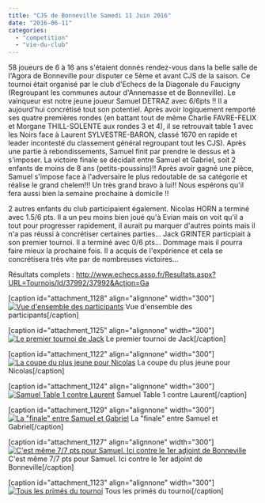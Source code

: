 ```yaml
---
title: "CJS de Bonneville Samedi 11 Juin 2016"
date: "2016-06-11"
categories: 
  - "competition"
  - "vie-du-club"
---
```


58 joueurs de 6 à 16 ans s'étaient donnés rendez-vous dans la belle salle de l'Agora de Bonneville pour disputer ce 5ème et avant CJS de la saison. Ce tournoi était organisé par le club d'Echecs de la Diagonale du Faucigny (Regroupant les communes autour d'Annemasse et de Bonneville). Le vainqueur est notre jeune joueur Samuel DETRAZ avec 6/6pts !! Il a aujourd'hui concrétisé tout son potentiel. Après avoir logiquement remporté ses quatre premières rondes (en battant tout de même Charlie FAVRE-FELIX et Morgane THILL-SOLENTE aux rondes 3 et 4), il se retrouvait table 1 avec les Noirs face à Laurent SYLVESTRE-BARON, classé 1670 en rapide et leader incontesté du classement général regroupant tout les CJS). Après une partie à rebondissements, Samuel finit par prendre le dessus et à s'imposer. La victoire finale se décidait entre Samuel et Gabriel, soit 2 enfants de moins de 8 ans (petits-poussins)!! Après avoir gagné une pièce, Samuel s'impose face à l'adversaire le plus redoutable de sa catégorie et réalise le grand chelem!!! Un très grand bravo à lui!! Nous espérons qu'il fera aussi bien la semaine prochaine à domicile !!

2 autres enfants du club participaient également. Nicolas HORN a terminé avec 1.5/6 pts. Il a un peu moins bien joué qu'à Evian mais on voit qu'il a tout pour progresser rapidement, il aurait pu marquer d'autres points mais il n'a pas réussi à concrétiser certaines parties... Jack GRINTER particpiait à son premier tournoi. Il a terminé avec 0/6 pts... Dommage mais il pourra faire mieux la prochaine fois. Il a acquis de l'expérience et cela se concrétisera très vite par de nombreuses victoires...

Résultats complets : http://www.echecs.asso.fr/Resultats.aspx?URL=Tournois/Id/37992/37992&Action=Ga

\[caption id="attachment\_1128" align="alignnone" width="300"\][![Vue d'ensemble des participants](http://echecs-veigy.fr/wp-content/uploads/2016/06/WP_20160611_17_36_38_Pro-300x169.jpg)](http://echecs-veigy.fr/wp-content/uploads/2016/06/WP_20160611_17_36_38_Pro.jpg) Vue d'ensemble des participants\[/caption\]

\[caption id="attachment\_1125" align="alignnone" width="300"\][![Le premier tournoi de Jack](http://echecs-veigy.fr/wp-content/uploads/2016/06/WP_20160611_17_35_06_Pro-300x169.jpg)](http://echecs-veigy.fr/wp-content/uploads/2016/06/WP_20160611_17_35_06_Pro.jpg) Le premier tournoi de Jack\[/caption\]

\[caption id="attachment\_1122" align="alignnone" width="300"\][![La coupe du plus jeune pour Nicolas](http://echecs-veigy.fr/wp-content/uploads/2016/06/WP_20160611_18_24_47_Pro-300x169.jpg)](http://echecs-veigy.fr/wp-content/uploads/2016/06/WP_20160611_18_24_47_Pro.jpg) La coupe du plus jeune pour Nicolas\[/caption\]

\[caption id="attachment\_1124" align="alignnone" width="300"\][![Samuel Table 1 contre Laurent](http://echecs-veigy.fr/wp-content/uploads/2016/06/WP_20160611_16_50_44_Pro-300x169.jpg)](http://echecs-veigy.fr/wp-content/uploads/2016/06/WP_20160611_16_50_44_Pro.jpg) Samuel Table 1 contre Laurent\[/caption\]

\[caption id="attachment\_1129" align="alignnone" width="300"\][![La "finale" entre Samuel et Gabriel](http://echecs-veigy.fr/wp-content/uploads/2016/06/WP_20160611_17_36_15_Pro-300x169.jpg)](http://echecs-veigy.fr/wp-content/uploads/2016/06/WP_20160611_17_36_15_Pro.jpg) La "finale" entre Samuel et Gabriel\[/caption\]

\[caption id="attachment\_1127" align="alignnone" width="300"\][![C'est même 7/7 pts pour Samuel. Ici contre le 1er adjoint de Bonneville](http://echecs-veigy.fr/wp-content/uploads/2016/06/WP_20160611_18_10_19_Pro-300x169.jpg)](http://echecs-veigy.fr/wp-content/uploads/2016/06/WP_20160611_18_10_19_Pro.jpg) C'est même 7/7 pts pour Samuel. Ici contre le 1er adjoint de Bonneville\[/caption\]

\[caption id="attachment\_1123" align="alignnone" width="300"\][![Tous les primés du tournoi](http://echecs-veigy.fr/wp-content/uploads/2016/06/WP_20160611_18_36_56_Pro-300x169.jpg)](http://echecs-veigy.fr/wp-content/uploads/2016/06/WP_20160611_18_36_56_Pro.jpg) Tous les primés du tournoi\[/caption\]

